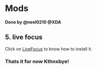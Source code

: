 # Mods

#### Done by @neel0210 @XDA

## 5. live focus
Click on [LiveFocus](https://github.com/neel021000/MODS/tree/livefocus#/livefocus) to know how to install it.

### Thats it for now Kthnxbye!
